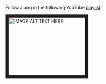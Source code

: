 Follow along in the following YouTube [playlist](https://www.youtube.com/playlist?list=PL_GGiAMracOXmOAZbi67bvCTQXoyUrEo0)

<a href="http://www.youtube.com/watch?feature=player_embedded&v=PL_GGiAMracOXmOAZbi67bvCTQXoyUrEo0" target="_blank"><img src="http://img.youtube.com/vi/PL_GGiAMracOXmOAZbi67bvCTQXoyUrEo0/0.jpg" alt="IMAGE ALT TEXT HERE" width="240" height="180" border="10" /></a>